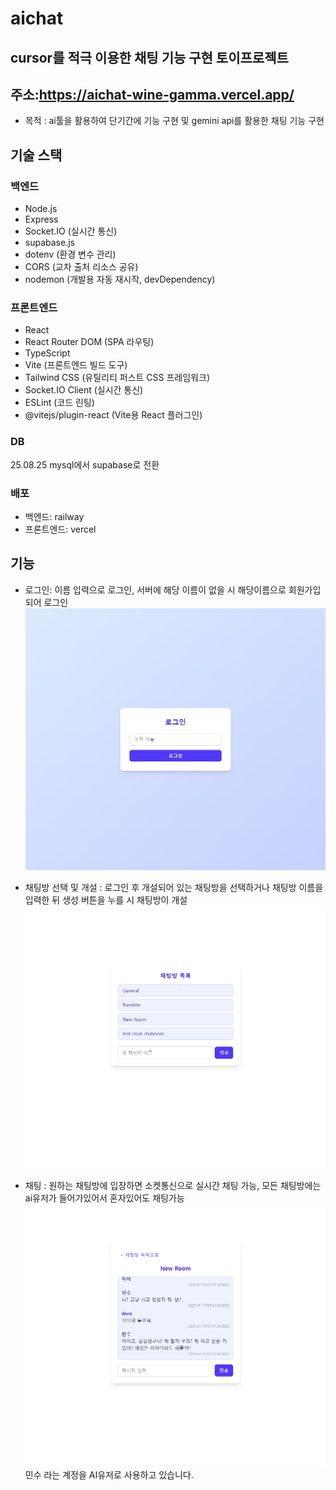 # aichat

## cursor를 적극 이용한 채팅 기능 구현 토이프로젝트

## 주소:https://aichat-wine-gamma.vercel.app/

- 목적 : ai툴을 활용하여 단기간에 기능 구현 및 gemini api를 활용한 채팅 기능 구현

## 기술 스택

### 백엔드

- Node.js
- Express
- Socket.IO (실시간 통신)
- supabase.js
- dotenv (환경 변수 관리)
- CORS (교차 출처 리소스 공유)
- nodemon (개발용 자동 재시작, devDependency)

### 프론트엔드

- React
- React Router DOM (SPA 라우팅)
- TypeScript
- Vite (프론트엔드 빌드 도구)
- Tailwind CSS (유틸리티 퍼스트 CSS 프레임워크)
- Socket.IO Client (실시간 통신)
- ESLint (코드 린팅)
- @vitejs/plugin-react (Vite용 React 플러그인)

### DB

25.08.25 mysql에서 supabase로 전환

### 배포

- 백엔드: railway
- 프론트엔드: vercel

## 기능

- 로그인: 이름 입력으로 로그인, 서버에 해당 이름이 없을 시 해당이름으로 회원가입되어 로그인
  <img src="https://raw.githubusercontent.com/bibibigg/aichat/main/docs/login.png" alt="로그인"/>

- 채팅방 선택 및 개설 : 로그인 후 개설되어 있는 채팅방을 선택하거나 채팅방 이름을 입력한 뒤 생성 버튼을 누를 시 채팅방이 개설
  <img src="https://raw.githubusercontent.com/bibibigg/aichat/main/docs/chatroom.png" alt="채팅방 선택 및 개설"/>

- 채팅 : 원하는 채팅방에 입장하면 소켓통신으로 실시간 채팅 가능, 모든 채팅방에는 ai유저가 들어가있어서 혼자있어도 채팅가능
  <img src="https://raw.githubusercontent.com/bibibigg/aichat/main/docs/chat.png" alt="채팅"/>
  민수 라는 계정을 AI유저로 사용하고 있습니다.
